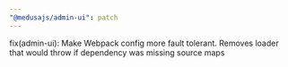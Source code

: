 ```yaml
---
"@medusajs/admin-ui": patch
---
```


fix(admin-ui): Make Webpack config more fault tolerant. Removes loader that would throw if dependency was missing source maps
